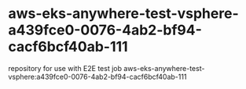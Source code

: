# aws-eks-anywhere-test-vsphere-a439fce0-0076-4ab2-bf94-cacf6bcf40ab-111
repository for use with E2E test job aws-eks-anywhere-test-vsphere:a439fce0-0076-4ab2-bf94-cacf6bcf40ab-111
